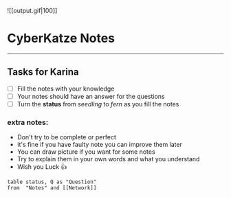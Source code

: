 ![[output.gif|100]]
# CyberKatze Notes

---
## Tasks for Karina
- [ ] Fill the notes with your knowledge
- [ ] Your notes should have an answer for the questions
- [ ] Turn the **status** from *seedling* to *fern* as you fill the notes

### extra notes:
- Don't try to be complete or perfect
- it's fine if you have faulty note you can improve them later
- You can draw picture if you want for some notes
- Try to explain them in your own words and what you understand
- Wish you Luck 👍


 ```dataview
table status, Q as "Question"
from  "Notes" and [[Network]] 
```
